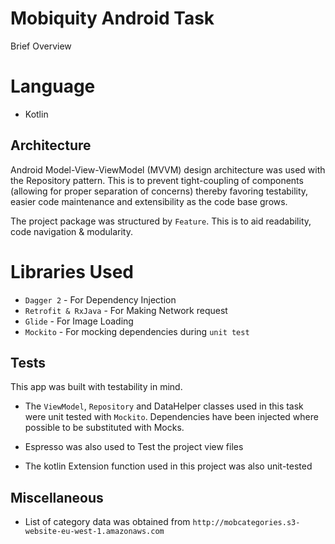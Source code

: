# Mobiquity Android Task

Brief Overview

# Language
- Kotlin

## Architecture

Android Model-View-ViewModel (MVVM) design architecture was used with the Repository
pattern. This is to prevent tight-coupling of components (allowing for proper
separation of concerns) thereby favoring testability, easier code maintenance
and extensibility as the code base grows.

The project package was structured by `Feature`. This is to aid readability,
code navigation & modularity.

# Libraries Used
- `Dagger 2` - For Dependency Injection
- `Retrofit & RxJava` - For Making Network request
- `Glide` - For Image Loading
- `Mockito` - For mocking dependencies during `unit test`

## Tests
This app was built with testability in mind.

- The `ViewModel`, `Repository` and DataHelper classes used in this task were unit tested with `Mockito`.
  Dependencies have been injected where possible to be substituted with Mocks.

- Espresso was also used to Test the project view files
- The kotlin Extension function used in this project was also unit-tested

## Miscellaneous
- List of category data was obtained from `http://mobcategories.s3-website-eu-west-1.amazonaws.com`